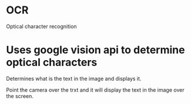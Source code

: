 # OCR
Optical character recognition

# Uses google vision api to determine optical characters

Determines what is the text in the image and displays it.

Point the camera over the trxt and it will display the text in the image over the screen.

